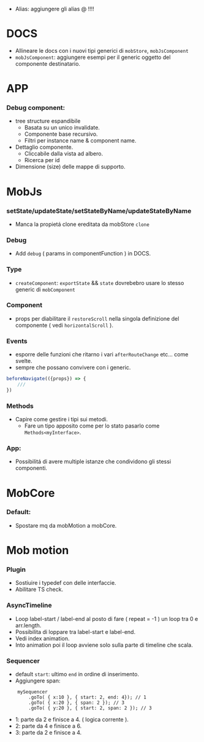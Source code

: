 - Alias: aggiungere gli alias @ !!!!

# DOCS
- Allineare le docs con i nuovi tipi generici di `mobStore`, `mobJsComponent`
- `mobJsComponent`: aggiungere esempi per il generic <R> oggetto del componente destinatario.

# APP
### Debug component:
- tree structure espandibile
    - Basata su un unico invalidate.
    - Componente base recursivo.
    - Filtri per instance name & component name.
- Dettaglio componente.
    - Cliccabile dalla vista ad albero.
    - Ricerca per id
- Dimensione (size) delle mappe di supporto.

# MobJs
### setState/updateState/setStateByName/updateStateByName
- Manca la propietá clone ereditata da mobStore `clone`

### Debug
- Add `debug` ( params in componentFunction ) in DOCS.

### Type
- `createComponent`: `exportState` && `state` dovrebebro usare lo stesso generic<T> di `mobComponent`

### Component
- props per diabilitare il `restoreScroll` nella singola definizione del componente ( vedi `horizontalScroll` ).

### Events
- esporre delle funzioni che ritarno i vari `afterRouteChange` etc... come svelte.
- sempre che possano convivere con i generic.

```js
beforeNavigate(({props}) => {
    ///
})
```

### Methods
- Capire come gestire i tipi sui metodi.
    - Fare un tipo apposito come per lo stato pasarlo come `Methods<myInterface>`.

### App:
- Possibilitá di avere multiple istanze che condividono gli stessi componenti.


# MobCore

### Default:
- Spostare mq da mobMotion a mobCore.


# Mob motion

### Plugin
- Sostiuire i typedef con delle interfaccie.
- Abilitare TS check.

### AsyncTimeline
- Loop label-start / label-end al posto di fare ( repeat = -1 ) un loop tra 0 e arr.length.
- Possibilita di loppare tra label-start e label-end.
- Vedi index animation.
- Into animation poi il loop avviene solo sulla parte di timeline che scala.

### Sequencer
- default `start`: ultimo `end` in ordine di inserimento.
- Aggiungere span:<br/>

```
    mySequencer
        .goTo( { x:10 }, { start: 2, end: 4}); // 1
        .goTo( { x:20 }, { span: 2 }); // 3
        .goTo( { y:20 }, { start: 2, span: 2 }); // 3
```
- 1: parte da 2 e finisce a 4. ( logica corrente ).
- 2: parte da 4 e finisce a 6.
- 3: parte da 2 e finisce a 4.

